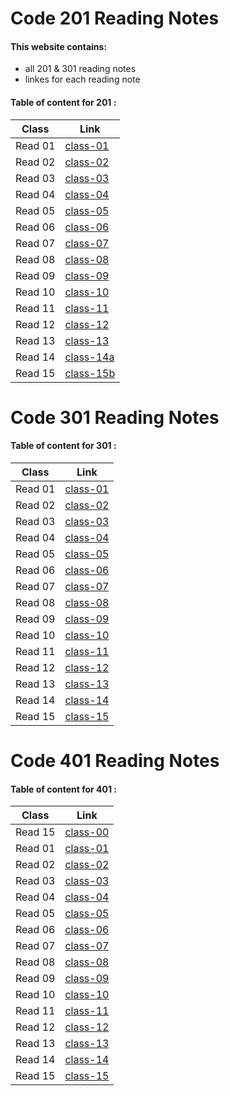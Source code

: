 # Code 201 Reading Notes

#### This website contains:
+ all 201 & 301 reading notes 
+ linkes for each reading note


#### Table of content for 201  :


**Class**  |  **Link**
----------- | ------------- 
Read 01     |  [class-01](https://israaothman.github.io/reading-notes/class-01)
Read 02     |  [class-02](https://israaothman.github.io/reading-notes/class-02)
Read 03     |  [class-03](https://israaothman.github.io/reading-notes/class-03)
Read 04     |  [class-04](https://israaothman.github.io/reading-notes/class-04)
Read 05     |  [class-05](https://israaothman.github.io/reading-notes/class-05)
Read 06     |  [class-06](https://israaothman.github.io/reading-notes/class-06)
Read 07     |  [class-07](https://israaothman.github.io/reading-notes/class-07)
Read 08     |  [class-08](https://israaothman.github.io/reading-notes/class-08)
Read 09     |  [class-09](https://israaothman.github.io/reading-notes/class-09)
Read 10     |  [class-10](https://israaothman.github.io/reading-notes/class-10)
Read 11     |  [class-11](https://israaothman.github.io/reading-notes/class-11)
Read 12     |  [class-12](https://israaothman.github.io/reading-notes/class-12)
Read 13     |  [class-13](https://israaothman.github.io/reading-notes/class-13)
Read 14     |  [class-14a](https://israaothman.github.io/reading-notes/class-14a)
Read 15     |  [class-15b](https://israaothman.github.io/reading-notes/class-15)




# Code 301 Reading Notes


#### Table of content for 301 :


**Class**  |  **Link**
----------- | ------------- 
Read 01     |  [class-01](https://israaothman.github.io/reading-notes/301/class-01)
Read 02     |  [class-02](https://israaothman.github.io/reading-notes/301/class-02)
Read 03     |  [class-03](https://israaothman.github.io/reading-notes/301/class-03)
Read 04     |  [class-04](https://israaothman.github.io/reading-notes/301/class-04)
Read 05     |  [class-05](https://israaothman.github.io/reading-notes/301/class-5)
Read 06     |  [class-06](https://israaothman.github.io/reading-notes/301/class-06)
Read 07     |  [class-07](https://israaothman.github.io/reading-notes/301/class-07)
Read 08     |  [class-08](https://israaothman.github.io/reading-notes/301/class-08)
Read 09     |  [class-09](https://israaothman.github.io/reading-notes/301/class-09)
Read 10     |  [class-10](https://israaothman.github.io/reading-notes/301/class-10)
Read 11     |  [class-11](https://israaothman.github.io/reading-notes/301/class-11)
Read 12     |  [class-12](https://israaothman.github.io/reading-notes/301/class-12)
Read 13     |  [class-13](https://israaothman.github.io/reading-notes/301/class-13)
Read 14     |  [class-14](https://israaothman.github.io/reading-notes/301/class-14)
Read 15     |  [class-15](https://israaothman.github.io/reading-notes/301/class-15)



# Code 401 Reading Notes


#### Table of content for 401 :


**Class**  |  **Link**
----------- | ------------- 
Read 15     |  [class-00](https://israaothman.github.io/reading-notes/401/EngineeringTopics)
Read 01     |  [class-01](https://israaothman.github.io/reading-notes/401/class-01)
Read 02     |  [class-02](https://israaothman.github.io/reading-notes/401/class-02)
Read 03     |  [class-03](https://israaothman.github.io/reading-notes/401/class-03)
Read 04     |  [class-04](https://israaothman.github.io/reading-notes/401/class-04)
Read 05     |  [class-05](https://israaothman.github.io/reading-notes/401/class-05)
Read 06     |  [class-06](https://israaothman.github.io/reading-notes/401/class-06)
Read 07     |  [class-07](https://israaothman.github.io/reading-notes/401/class-07)
Read 08     |  [class-08]()
Read 09     |  [class-09]()
Read 10     |  [class-10]()
Read 11     |  [class-11]()
Read 12     |  [class-12]()
Read 13     |  [class-13]()
Read 14     |  [class-14]()
Read 15     |  [class-15]()





